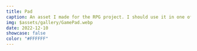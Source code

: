 ```yaml
---
title: Pad
caption: An asset I made for the RPG project. I should use it in one of the future pixel art projects.
img: $assets/gallery/GamePad.webp
date: 2022-12-10
showcase: false
color: "#FFFFFF"
---
```

